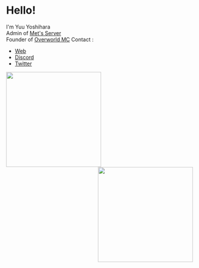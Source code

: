 # Hello!   
I'm Yuu Yoshihara   
Admin of [Met's Server](https://discord.mets-server.com/)   
Founder of [Overworld MC](https://www.overworld-mc.net/)
Contact :
- [Web](https://かに.com)
- [Discord](https://discord.com/users/776726560929480707)
- [Twitter](https://twitter.com/Crab55e)

<img align=left src="https://github-readme-stats.vercel.app/api?username=Crab55e&theme=dark" height="256">
<img align=right src="https://github-readme-stats.vercel.app/api/top-langs/?username=Crab55e&theme=dark" height="256">

